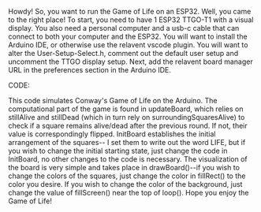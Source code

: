 Howdy! So, you want to run the Game of Life on an ESP32. Well, you came to the right place! To start, you need to have 1 ESP32 TTGO-T1 with a visual display. You also need a personal computer and a usb-c cable that can connect to both your computer and the ESP32. You will want to install the Arduino IDE, or otherwise use the relavent vscode plugin. You will want to alter the User-Setup-Select.h, comment out the default user setup and uncomment the TTGO display setup. Next, add the relavent board manager URL in the preferences section in the Arduino IDE. 

CODE:

This code simulates Conway's Game of Life on the Arduino. The computational part of the game is found in updateBoard, which relies on stillAlive and stillDead (which in turn rely on surroundingSquaresAlive) to check if a square remains alive/dead after the previous round. If not, their value is correspondingly flipped. InitBoard establishes the initial arrangement of the squares-- I set them to write out the word LIFE, but if you wish to change the initial starting state, just change the code in InitBoard, no other changes to the code is necessary. The visualization of the board is very simple and takes place in drawBoard()--if you wish to change the colors of the squares, just change the color in fillRect() to the color you desire. If you wish to change the color of the background, just change the value of fillScreen() near the top of loop(). Hope you enjoy the Game of Life!

